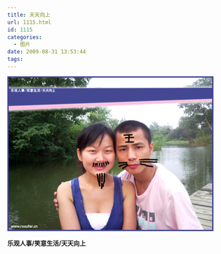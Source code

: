 ```yaml
---
title: 天天向上
url: 1115.html
id: 1115
categories:
  - 图片
date: 2009-08-31 13:53:44
tags:
---
```


![](/images/attachments/month_0908/72009831135237.jpg)  

**乐观人事/笑意生活/天天向上**
